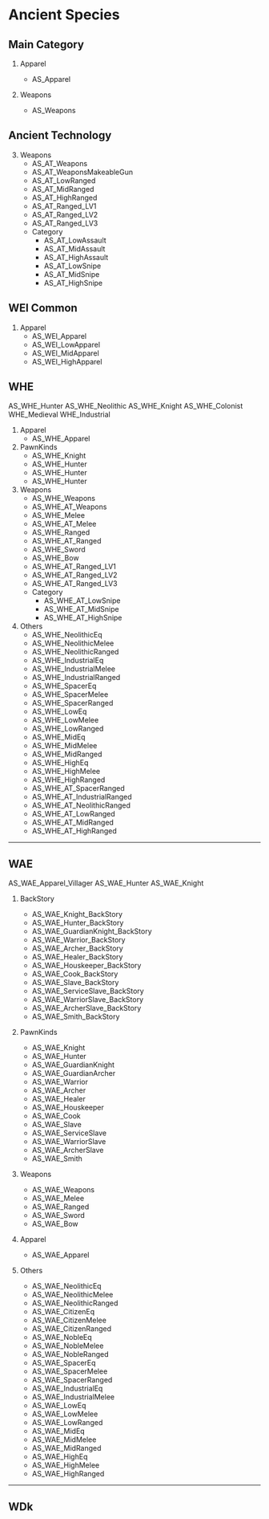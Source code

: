 # Ancient Species
## Main Category
1. Apparel
    - AS_Apparel

3. Weapons
    - AS_Weapons

## Ancient Technology
3. Weapons
    - AS_AT_Weapons
    - AS_AT_WeaponsMakeableGun
    - AS_AT_LowRanged
    - AS_AT_MidRanged
    - AS_AT_HighRanged
    - AS_AT_Ranged_LV1
    - AS_AT_Ranged_LV2
    - AS_AT_Ranged_LV3
    - Category
        - AS_AT_LowAssault
        - AS_AT_MidAssault
        - AS_AT_HighAssault
        - AS_AT_LowSnipe
        - AS_AT_MidSnipe
        - AS_AT_HighSnipe
## WEl Common
1. Apparel
    - AS_WEl_Apparel
    - AS_WEl_LowApparel
    - AS_WEl_MidApparel
    - AS_WEl_HighApparel

## WHE
AS_WHE_Hunter
AS_WHE_Neolithic
AS_WHE_Knight
AS_WHE_Colonist
WHE_Medieval
WHE_Industrial

1. Apparel
    - AS_WHE_Apparel
2. PawnKinds
    - AS_WHE_Knight
    - AS_WHE_Hunter
    - AS_WHE_Hunter
    - AS_WHE_Hunter
3. Weapons
    - AS_WHE_Weapons
    - AS_WHE_AT_Weapons
    - AS_WHE_Melee
    - AS_WHE_AT_Melee
    - AS_WHE_Ranged
    - AS_WHE_AT_Ranged
    - AS_WHE_Sword
    - AS_WHE_Bow
    - AS_WHE_AT_Ranged_LV1
    - AS_WHE_AT_Ranged_LV2
    - AS_WHE_AT_Ranged_LV3
    - Category
        - AS_WHE_AT_LowSnipe
        - AS_WHE_AT_MidSnipe
        - AS_WHE_AT_HighSnipe
6. Others
    - AS_WHE_NeolithicEq
    - AS_WHE_NeolithicMelee
    - AS_WHE_NeolithicRanged
    - AS_WHE_IndustrialEq
    - AS_WHE_IndustrialMelee
    - AS_WHE_IndustrialRanged
    - AS_WHE_SpacerEq
    - AS_WHE_SpacerMelee
    - AS_WHE_SpacerRanged
    - AS_WHE_LowEq
    - AS_WHE_LowMelee
    - AS_WHE_LowRanged
    - AS_WHE_MidEq
    - AS_WHE_MidMelee
    - AS_WHE_MidRanged
    - AS_WHE_HighEq
    - AS_WHE_HighMelee
    - AS_WHE_HighRanged
    - AS_WHE_AT_SpacerRanged
    - AS_WHE_AT_IndustrialRanged
    - AS_WHE_AT_NeolithicRanged
    - AS_WHE_AT_LowRanged
    - AS_WHE_AT_MidRanged
    - AS_WHE_AT_HighRanged
***

## WAE
AS_WAE_Apparel_Villager
AS_WAE_Hunter
AS_WAE_Knight

1. BackStory
    - AS_WAE_Knight_BackStory
    - AS_WAE_Hunter_BackStory
    - AS_WAE_GuardianKnight_BackStory
    - AS_WAE_Warrior_BackStory
    - AS_WAE_Archer_BackStory
    - AS_WAE_Healer_BackStory
    - AS_WAE_Houskeeper_BackStory
    - AS_WAE_Cook_BackStory
    - AS_WAE_Slave_BackStory
    - AS_WAE_ServiceSlave_BackStory
    - AS_WAE_WarriorSlave_BackStory
    - AS_WAE_ArcherSlave_BackStory
    - AS_WAE_Smith_BackStory

2. PawnKinds
    - AS_WAE_Knight
    - AS_WAE_Hunter
    - AS_WAE_GuardianKnight
    - AS_WAE_GuardianArcher
    - AS_WAE_Warrior
    - AS_WAE_Archer
    - AS_WAE_Healer
    - AS_WAE_Houskeeper
    - AS_WAE_Cook
    - AS_WAE_Slave
    - AS_WAE_ServiceSlave
    - AS_WAE_WarriorSlave
    - AS_WAE_ArcherSlave
    - AS_WAE_Smith

3. Weapons
    - AS_WAE_Weapons
    - AS_WAE_Melee
    - AS_WAE_Ranged
    - AS_WAE_Sword
    - AS_WAE_Bow

4. Apparel
    - AS_WAE_Apparel

6. Others
    - AS_WAE_NeolithicEq
    - AS_WAE_NeolithicMelee
    - AS_WAE_NeolithicRanged
    - AS_WAE_CitizenEq
    - AS_WAE_CitizenMelee
    - AS_WAE_CitizenRanged
    - AS_WAE_NobleEq
    - AS_WAE_NobleMelee
    - AS_WAE_NobleRanged
    - AS_WAE_SpacerEq
    - AS_WAE_SpacerMelee
    - AS_WAE_SpacerRanged
    - AS_WAE_IndustrialEq
    - AS_WAE_IndustrialMelee
    - AS_WAE_LowEq
    - AS_WAE_LowMelee
    - AS_WAE_LowRanged
    - AS_WAE_MidEq
    - AS_WAE_MidMelee
    - AS_WAE_MidRanged
    - AS_WAE_HighEq
    - AS_WAE_HighMelee
    - AS_WAE_HighRanged
***

## WDk
